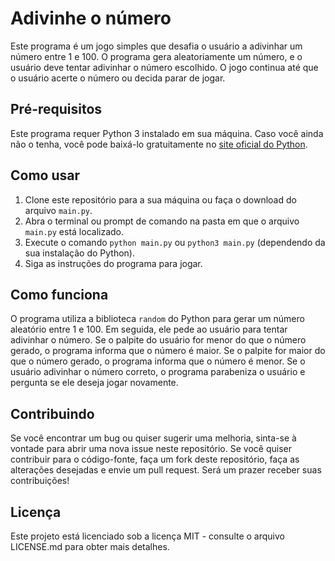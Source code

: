 # Adivinhe o número

Este programa é um jogo simples que desafia o usuário a adivinhar um número entre 1 e 100. O programa gera aleatoriamente um número, e o usuário deve tentar adivinhar o número escolhido. O jogo continua até que o usuário acerte o número ou decida parar de jogar.

## Pré-requisitos

Este programa requer Python 3 instalado em sua máquina. Caso você ainda não o tenha, você pode baixá-lo gratuitamente no [site oficial do Python](https://www.python.org/downloads/).

## Como usar

1. Clone este repositório para a sua máquina ou faça o download do arquivo `main.py`.
2. Abra o terminal ou prompt de comando na pasta em que o arquivo `main.py` está localizado.
3. Execute o comando `python main.py` ou `python3 main.py` (dependendo da sua instalação do Python).
4. Siga as instruções do programa para jogar.

## Como funciona

O programa utiliza a biblioteca `random` do Python para gerar um número aleatório entre 1 e 100. Em seguida, ele pede ao usuário para tentar adivinhar o número. Se o palpite do usuário for menor do que o número gerado, o programa informa que o número é maior. Se o palpite for maior do que o número gerado, o programa informa que o número é menor. Se o usuário adivinhar o número correto, o programa parabeniza o usuário e pergunta se ele deseja jogar novamente.

## Contribuindo

Se você encontrar um bug ou quiser sugerir uma melhoria, sinta-se à vontade para abrir uma nova issue neste repositório. Se você quiser contribuir para o código-fonte, faça um fork deste repositório, faça as alterações desejadas e envie um pull request. Será um prazer receber suas contribuições!

## Licença

Este projeto está licenciado sob a licença MIT - consulte o arquivo LICENSE.md para obter mais detalhes.
